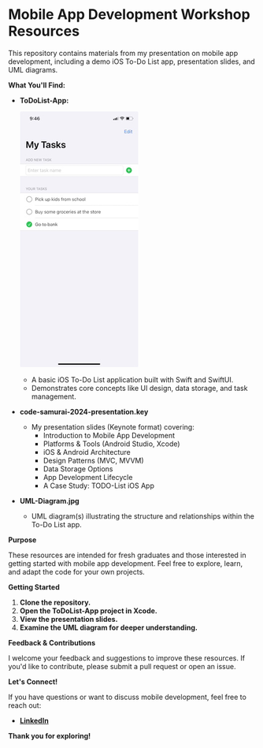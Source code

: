 # Mobile App Development Workshop Resources

This repository contains materials from my presentation on mobile app development, including a demo iOS To-Do List app, presentation slides, and UML diagrams.

**What You'll Find:**

* **ToDoList-App:**
 
  ![Screenshot](app-screenshot.jpeg)

    * A basic iOS To-Do List application built with Swift and SwiftUI.
    * Demonstrates core concepts like UI design, data storage, and task management.
 
* **code-samurai-2024-presentation.key**
    * My presentation slides (Keynote format) covering:
        * Introduction to Mobile App Development
        * Platforms & Tools (Android Studio, Xcode)
        * iOS & Android Architecture
        * Design Patterns (MVC, MVVM)
        * Data Storage Options
        * App Development Lifecycle
        * A Case Study: TODO-List iOS App
* **UML-Diagram.jpg**
    * UML diagram(s) illustrating the structure and relationships within the To-Do List app.

**Purpose**

These resources are intended for fresh graduates and those interested in getting started with mobile app development. Feel free to explore, learn, and adapt the code for your own projects.

**Getting Started**

1. **Clone the repository.**
2. **Open the ToDoList-App project in Xcode.**
3. **View the presentation slides.**
4. **Examine the UML diagram for deeper understanding.**

**Feedback & Contributions**

I welcome your feedback and suggestions to improve these resources. If you'd like to contribute, please submit a pull request or open an issue.

**Let's Connect!**

If you have questions or want to discuss mobile development, feel free to reach out:

* **[LinkedIn](https://www.linkedin.com/in/shamim-hossain-57853164)**

**Thank you for exploring!**

